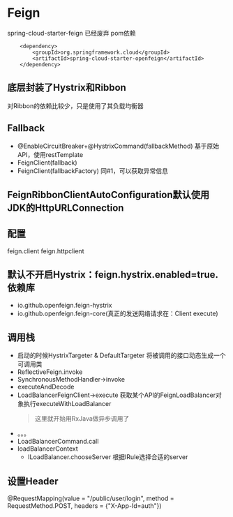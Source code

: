 # Feign
spring-cloud-starter-feign 已经废弃
pom依赖
```
    <dependency>
        <groupId>org.springframework.cloud</groupId>
        <artifactId>spring-cloud-starter-openfeign</artifactId>
    </dependency>
```
## 底层封装了Hystrix和Ribbon
对Ribbon的依赖比较少，只是使用了其负载均衡器
## Fallback
- @EnableCircuitBreaker+@HystrixCommand(fallbackMethod) 基于原始API，使用restTemplate
- FeignClient(fallback)
- FeignClient(fallbackFactory) 同#1，可以获取异常信息
## FeignRibbonClientAutoConfiguration默认使用JDK的HttpURLConnection
## 配置
feign.client
feign.httpclient
## 默认不开启Hystrix：feign.hystrix.enabled=true. 依赖库
- io.github.openfeign.feign-hystrix
- io.github.openfeign.feign-core(真正的发送网络请求在：Client execute)
## 调用栈
- 启动的时候HystrixTargeter & DefaultTargeter 将被调用的接口动态生成一个可调用类
- ReflectiveFeign.invoke
- SynchronousMethodHandler->invoke
- executeAndDecode
- LoadBalancerFeignClient->execute 获取某个API的FeignLoadBalancer对象执行executeWithLoadBalancer
    > 这里就开始用RxJava做异步调用了
- 。。。
- LoadBalancerCommand.call
- loadBalancerContext
    - ILoadBalancer.chooseServer 根据IRule选择合适的server
## 设置Header
@RequestMapping(value = "/public/user/login", method = RequestMethod.POST, headers = {"X-App-Id=auth"})